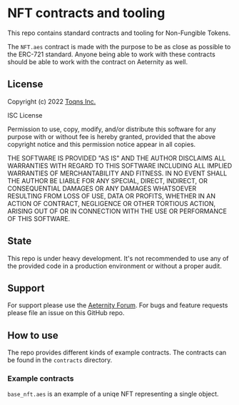 # NFT contracts and tooling
This repo contains standard contracts and tooling for Non-Fungible Tokens.

The `NFT.aes` contract is made with the purpose to be as close as possible
to the ERC-721 standard. Anyone being able to work with these contracts should
be able to work with the contract on Aeternity as well.

## License
Copyright (c) 2022 [Toqns Inc.](https://toqns.com)

ISC License

Permission to use, copy, modify, and/or distribute this software for any
purpose with or without fee is hereby granted, provided that the above
copyright notice and this permission notice appear in all copies.

THE SOFTWARE IS PROVIDED "AS IS" AND THE AUTHOR DISCLAIMS ALL WARRANTIES WITH
REGARD TO THIS SOFTWARE INCLUDING ALL IMPLIED WARRANTIES OF MERCHANTABILITY
AND FITNESS. IN NO EVENT SHALL THE AUTHOR BE LIABLE FOR ANY SPECIAL, DIRECT,
INDIRECT, OR CONSEQUENTIAL DAMAGES OR ANY DAMAGES WHATSOEVER RESULTING FROM
LOSS OF USE, DATA OR PROFITS, WHETHER IN AN ACTION OF CONTRACT, NEGLIGENCE OR
OTHER TORTIOUS ACTION, ARISING OUT OF OR IN CONNECTION WITH THE USE OR
PERFORMANCE OF THIS SOFTWARE.

## State

This repo is under heavy development. It's not recommended to use any of the 
provided code in a production environment or without a proper audit.

## Support
For support please use the [Aeternity Forum](https://forum.aeternity.com).
For bugs and feature requests please file an issue on this GitHub repo.

## How to use

The repo provides different kinds of example contracts. The contracts can be found in the `contracts` directory.

### Example contracts

`base_nft.aes` is an example of a uniqe NFT representing a single object.


